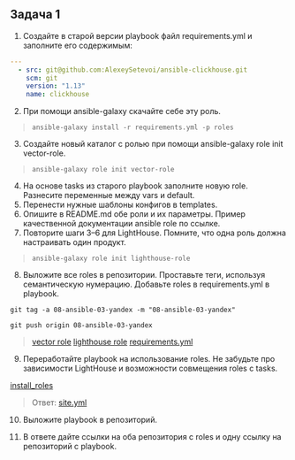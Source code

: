 ## Задача 1

1. Создайте в старой версии playbook файл requirements.yml и заполните его содержимым:

```yml
---
  - src: git@github.com:AlexeySetevoi/ansible-clickhouse.git
    scm: git
    version: "1.13"
    name: clickhouse 
```
2. При помощи ansible-galaxy скачайте себе эту роль.

>`ansible-galaxy install -r requirements.yml -p roles`

3. Создайте новый каталог с ролью при помощи ansible-galaxy role init vector-role.

>`ansible-galaxy role init vector-role`

4. На основе tasks из старого playbook заполните новую role. Разнесите переменные между vars и default.
5. Перенести нужные шаблоны конфигов в templates.
6. Опишите в README.md обе роли и их параметры. Пример качественной документации ansible role по ссылке.
7. Повторите шаги 3–6 для LightHouse. Помните, что одна роль должна настраивать один продукт.

>`ansible-galaxy role init lighthouse-role`

8. Выложите все roles в репозитории. Проставьте теги, используя семантическую нумерацию. Добавьте roles в requirements.yml в playbook.

`git tag -a 08-ansible-03-yandex -m "08-ansible-03-yandex"`

`git push origin 08-ansible-03-yandex`

>[vector role](https://github.com/ua4wne/vector-role)
>[lighthouse role](https://github.com/ua4wne/lighthouse-role)
>[requirements.yml](./requirements.yml)

9. Переработайте playbook на использование roles. Не забудьте про зависимости LightHouse и возможности совмещения roles с tasks.

[install_roles](./task3/roles.png)

>Ответ: [site.yml](./site.yml)

10. Выложите playbook в репозиторий.

11. В ответе дайте ссылки на оба репозитория с roles и одну ссылку на репозиторий с playbook.